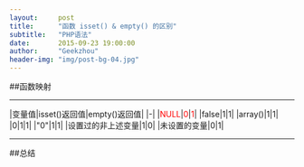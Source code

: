 ```yaml
---
layout:     post
title:      "函数 isset() & empty() 的区别"
subtitle:   "PHP语法"
date:       2015-09-23 19:00:00
author:     "Geekzhou"
header-img: "img/post-bg-04.jpg"
---
```


##函数映射

***

|变量值|isset()返回值|empty()返回值|
|-|
|<span style = "color:red">NULL</span>|<span style = "color:red">0</span>|<span style = "color:red">1</span>|
|false|1|1|
|array()|1|1|
|0|1|1|
|"0"|1|1|
|设置过的非上述变量|1|0|
|未设置的变量|0|1|

***

##总结